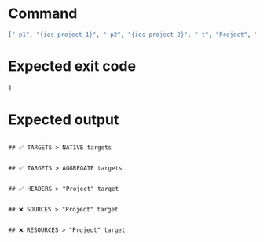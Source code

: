 # Command
```json
["-p1", "{ios_project_1}", "-p2", "{ios_project_2}", "-t", "Project", "-f", "markdown"]
```

# Expected exit code
1

# Expected output
```

## ✅ TARGETS > NATIVE targets


## ✅ TARGETS > AGGREGATE targets


## ✅ HEADERS > "Project" target


## ❌ SOURCES > "Project" target


## ❌ RESOURCES > "Project" target



```
